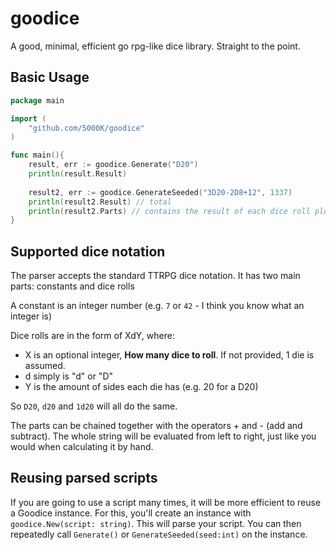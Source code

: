 # goodice
A good, minimal, efficient go rpg-like dice library.
Straight to the point.

## Basic Usage

```go
package main

import (
	"github.com/5000K/goodice"
)

func main(){
	result, err := goodice.Generate("D20")
	println(result.Result)
	
	result2, err := goodice.GenerateSeeded("3D20-2D8+12", 1337)
	println(result2.Result) // total
	println(result2.Parts) // contains the result of each dice roll plus all constants
}
```

## Supported dice notation
The parser accepts the standard TTRPG dice notation. It has two main parts: constants and dice rolls

A constant is an integer number (e.g. `7` or `42` - I think you know what an integer is)

Dice rolls are in the form of XdY, where:
- X is an optional integer, **How many dice to roll**. If not provided, 1 die is assumed.
- d simply is "d" or "D"
- Y is the amount of sides each die has (e.g. 20 for a D20)

So `D20`, `d20` and `1d20` will all do the same.

The parts can be chained together with the operators + and - (add and subtract). The whole string will be evaluated from left to right, just like you would when calculating it by hand.

## Reusing parsed scripts
If you are going to use a script many times, it will be more efficient to reuse a Goodice instance.
For this, you'll create an instance with `goodice.New(script: string)`. This will parse your script. You can then repeatedly call `Generate()` or `GenerateSeeded(seed:int)` on the instance.
